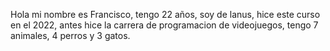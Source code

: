 Hola mi nombre es Francisco, tengo 22 años, soy de lanus, hice este curso en el 2022, antes hice la carrera de programacion de videojuegos, tengo 7 animales, 4 perros y 3 gatos.